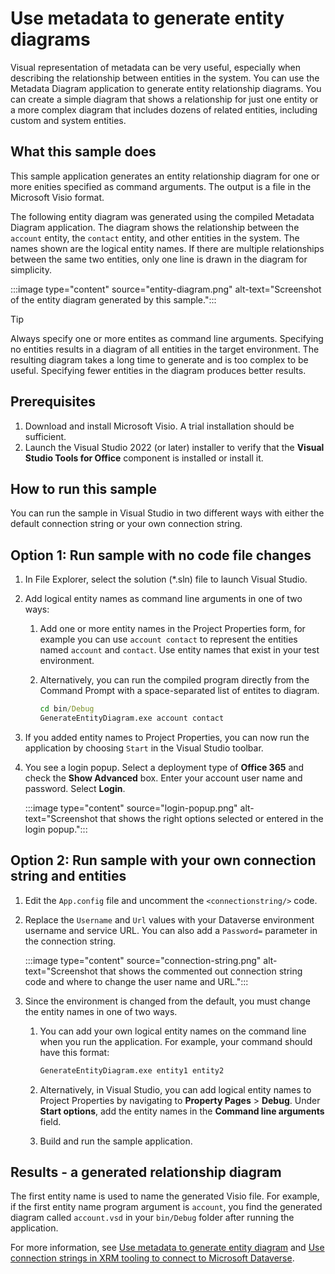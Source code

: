 # Use metadata to generate entity diagrams

Visual representation of metadata can be very useful, especially when describing the relationship between entities in the system. You can use the Metadata Diagram application to generate entity relationship diagrams. You can create a simple diagram that shows a relationship for just one entity or a more complex diagram that includes dozens of related entities, including custom and system entities.

## What this sample does

This sample application generates an entity relationship diagram for one or more enities specified as command arguments. The output is a file in the Microsoft Visio format.

The following entity diagram was generated using the compiled Metadata Diagram application. The diagram shows the relationship between the `account` entity, the `contact` entity, and other entities in the system. The names shown are the logical entity names. If there are multiple relationships between the same two entities, only one line is drawn in the diagram for simplicity.

:::image type="content" source="entity-diagram.png" alt-text="Screenshot of the entity diagram generated by this sample.":::

> [!TIP]
> Always specify one or more entites as command line arguments. Specifying no entities results in a diagram of all entities in the target environment. The resulting diagram takes a long time to generate and is too complex to be useful. Specifying fewer entities in the diagram produces better results.

## Prerequisites

1. Download and install Microsoft Visio. A trial installation should be sufficient.
1. Launch the Visual Studio 2022 (or later) installer to verify that the **Visual Studio Tools for Office** component is installed or install it.

## How to run this sample

You can run the sample in Visual Studio in two different ways with either the default connection string or your own connection string.

## Option 1: Run sample with no code file changes

1. In File Explorer, select the solution (*.sln) file to launch Visual Studio.
1. Add logical entity names as command line arguments in one of two ways:
   1. Add one or more entity names in the Project Properties form, for example you can use `account contact` to represent the entities named `account` and `contact`. Use entity names that exist in your test environment.
   1. Alternatively, you can run the compiled program directly from the Command Prompt with a space-separated list of entites to diagram.

      ```cmd
      cd bin/Debug
      GenerateEntityDiagram.exe account contact
      ```

1. If you added entity names to Project Properties, you can now run the application by choosing `Start` in the Visual Studio toolbar.

1. You see a login popup. Select a deployment type of **Office 365** and check the **Show Advanced** box. Enter your account user name and password. Select **Login**.

   :::image type="content" source="login-popup.png" alt-text="Screenshot that shows the right options selected or entered in the login popup.":::

## Option 2: Run sample with your own connection string and entities

1. Edit the `App.config` file and uncomment the `<connectionstring/>` code.
1. Replace the `Username` and `Url` values with your Dataverse environment username and service URL. You can also add a `Password=` parameter in the connection string.

   :::image type="content" source="connection-string.png" alt-text="Screenshot that shows the commented out connection string code and where to change the user name and URL.":::

1. Since the environment is changed from the default, you must change the entity names in one of two ways.
   1. You can add your own logical entity names on the command line when you run the application. For example, your command should have this format:

      ```cmd
      GenerateEntityDiagram.exe entity1 entity2
      ```

   1. Alternatively, in Visual Studio, you can add logical entity names to Project Properties by navigating to **Property Pages** > **Debug**. Under **Start options**, add the entity names in the **Command line arguments** field.
   1. Build and run the sample application.

## Results - a generated relationship diagram

The first entity name is used to name the generated Visio file. For example, if the first entity name program argument is `account`, you find the generated diagram called `account.vsd` in your `bin/Debug` folder after running the application.

For more information, see [Use metadata to generate entity diagram](https://learn.microsoft.com/dynamics365/customer-engagement/developer/use-metadata-generate-entity-diagrams) and [Use connection strings in XRM tooling to connect to Microsoft Dataverse](https://learn.microsoft.com/power-apps/developer/data-platform/xrm-tooling/use-connection-strings-xrm-tooling-connect).
